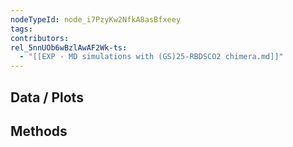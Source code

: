 ```yaml
---
nodeTypeId: node_i7PzyKw2NfkA8asBfxeey
tags:
contributors:
rel_5nnUOb6wBzlAwAF2Wk-ts:
  - "[[EXP - MD simulations with (GS)25-RBDSCO2 chimera.md]]"
---
```

## Data / Plots


## Methods


